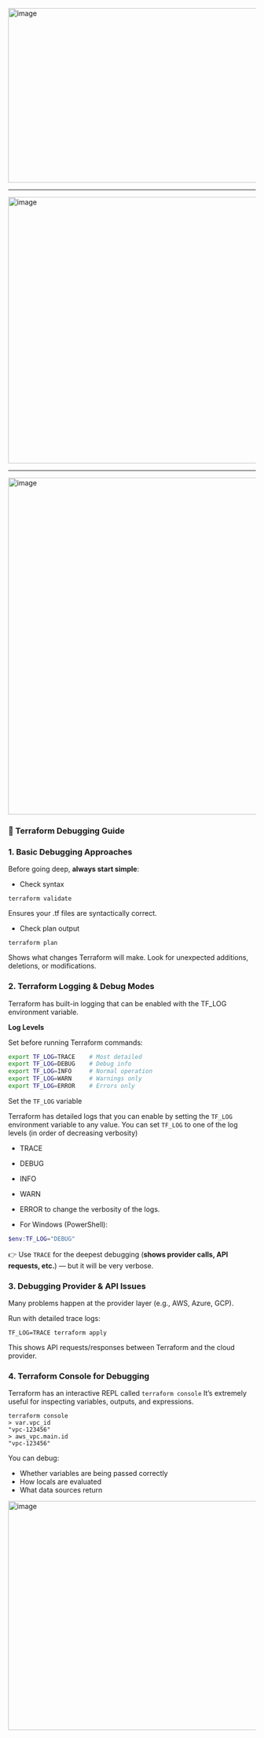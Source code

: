 <img width="909" height="355" alt="image" src="https://github.com/user-attachments/assets/0e0bdcf9-f98b-4d55-bf69-6fcb867f7424" />

-----------------------------------------------------------------------------------------------------------------------------------

<img width="981" height="542" alt="image" src="https://github.com/user-attachments/assets/b65d890e-7665-4c57-86c2-d21af6f0a426" />

-----------------------------------------------------------------------------------------------------------------------------------

<img width="918" height="685" alt="image" src="https://github.com/user-attachments/assets/4600b1a4-5bdf-4990-ac1b-9c721d83318b" />


### 🔎 Terraform Debugging Guide

### 1. Basic Debugging Approaches
Before going deep, **always start simple**:
- Check syntax
```hcl
terraform validate
```
Ensures your .tf files are syntactically correct.

- Check plan output
```hcl
terraform plan
```
Shows what changes Terraform will make.
Look for unexpected additions, deletions, or modifications.

### 2. Terraform Logging & Debug Modes
Terraform has built-in logging that can be enabled with the TF_LOG environment variable.

**Log Levels**

Set before running Terraform commands:
```bash
export TF_LOG=TRACE    # Most detailed
export TF_LOG=DEBUG    # Debug info
export TF_LOG=INFO     # Normal operation
export TF_LOG=WARN     # Warnings only
export TF_LOG=ERROR    # Errors only
```

Set the ```TF_LOG``` variable

Terraform has detailed logs that you can enable by setting the ```TF_LOG``` environment variable to any value. 
You can set ```TF_LOG``` to one of the log levels (in order of decreasing verbosity) 
- TRACE
- DEBUG
- INFO
- WARN 
- ERROR to change the verbosity of the logs.

- For Windows (PowerShell):
```powershell
$env:TF_LOG="DEBUG"
```
👉 Use ```TRACE``` for the deepest debugging (**shows provider calls, API requests, etc.**) — but it will be very verbose.


### 3. Debugging Provider & API Issues

Many problems happen at the provider layer (e.g., AWS, Azure, GCP).

Run with detailed trace logs:
```hcl
TF_LOG=TRACE terraform apply
```
This shows API requests/responses between Terraform and the cloud provider.

### 4. Terraform Console for Debugging

Terraform has an interactive REPL called ```terraform console```
It’s extremely useful for inspecting variables, outputs, and expressions.
```hcl
terraform console
> var.vpc_id
"vpc-123456"
> aws_vpc.main.id
"vpc-123456"
```
You can debug:
- Whether variables are being passed correctly
- How locals are evaluated
- What data sources return

<img width="791" height="466" alt="image" src="https://github.com/user-attachments/assets/9fa0b1ea-aee1-4cb5-bf8f-c2ce2f36ece2" />

